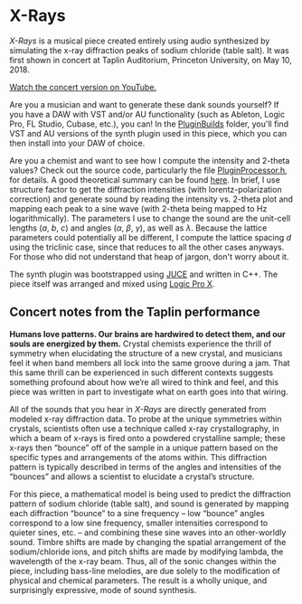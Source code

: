 # X-Rays

*X-Rays* is a musical piece created entirely using audio synthesized by simulating the x-ray diffraction peaks of sodium chloride (table salt). It was first shown in concert at Taplin Auditorium, Princeton University, on May 10, 2018.

[Watch the concert version on YouTube.](https://www.youtube.com/watch?v=nwrdy7rc-6Q)

Are you a musician and want to generate these dank sounds yourself? If you have a DAW with VST and/or AU functionality (such as Ableton, Logic Pro, FL Studio, Cubase, etc.), you can! In the [PluginBuilds](https://github.com/dsshen/x-rays/tree/master/PluginBuilds) folder, you'll find VST and AU versions of the synth plugin used in this piece, which you can then install into your DAW of choice.

Are you a chemist and want to see how I compute the intensity and 2-theta values? Check out the source code, particularly the file [PluginProcessor.h](https://github.com/dsshen/x-rays/blob/master/XRDPlugin/Source/PluginProcessor.h), for details. A good theoretical summary can be found [here](http://pd.chem.ucl.ac.uk/pdnn/diff2/dindex2.htm). In brief, I use structure factor to get the diffraction intensities (with lorentz-polarization correction) and generate sound by reading the intensity vs. 2-theta plot and mapping each peak to a sine wave (with 2-theta being mapped to Hz logarithmically). The parameters I use to change the sound are the unit-cell lengths (*a*, *b*, *c*) and angles (*α*, *β*, *γ*), as well as *λ*. Because the lattice parameters could potentially all be different, I compute the lattice spacing *d* using the triclinic case, since that reduces to all the other cases anyways. For those who did not understand that heap of jargon, don't worry about it.

The synth plugin was bootstrapped using [JUCE](https://github.com/juce-framework/JUCE) and written in C++. The piece itself was arranged and mixed using [Logic Pro X](https://www.apple.com/logic-pro/).

## Concert notes from the Taplin performance

**Humans love patterns. Our brains are hardwired to detect them, and our souls are energized by them.** Crystal chemists experience the thrill of symmetry when elucidating the structure of a new crystal, and musicians feel it when band members all lock into the same groove during a jam. That this same thrill can be experienced in such different contexts suggests something profound about how we’re all wired to think and feel, and this piece was written in part to investigate what on earth goes into that wiring.

All of the sounds that you hear in *X-Rays* are directly generated from modeled x-ray diffraction data. To probe at the unique symmetries within crystals, scientists often use a technique called x-ray crystallography, in which a beam of x-rays is fired onto a powdered crystalline sample; these x-rays then “bounce” off of the sample in a unique pattern based on the specific types and arrangements of the atoms within. This diffraction pattern is typically described in terms of the angles and intensities of the “bounces” and allows a scientist to elucidate a crystal’s structure. 

For this piece, a mathematical model is being used to predict the diffraction pattern of sodium chloride (table salt), and sound is generated by mapping each diffraction “bounce” to a sine frequency – low “bounce” angles correspond to a low sine frequency, smaller intensities correspond to quieter sines, etc. – and combining these sine waves into an other-worldly sound. Timbre shifts are made by changing the spatial arrangement of the sodium/chloride ions, and pitch shifts are made by modifying lambda, the wavelength of the x-ray beam. Thus, all of the sonic changes within the piece, including bass-line melodies, are due solely to the modification of physical and chemical parameters. The result is a wholly unique, and surprisingly expressive, mode of sound synthesis.